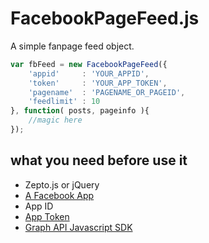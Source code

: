 # FacebookPageFeed.js

A simple fanpage feed object.

```javascript
var fbFeed = new FacebookPageFeed({
	'appid'		: 'YOUR_APPID',
	'token'		: 'YOUR_APP_TOKEN',
	'pagename'	: 'PAGENAME_OR_PAGEID',
	'feedlimit'	: 10
}, function( posts, pageinfo ){
	//magic here
});
```
## what you need before use it
* Zepto.js or jQuery
* [A Facebook App](https://developers.facebook.com/apps/)
* App ID
* [App Token](https://developers.facebook.com/tools/accesstoken/)
* [Graph API Javascript SDK](https://developers.facebook.com/docs/javascript/quickstart)
